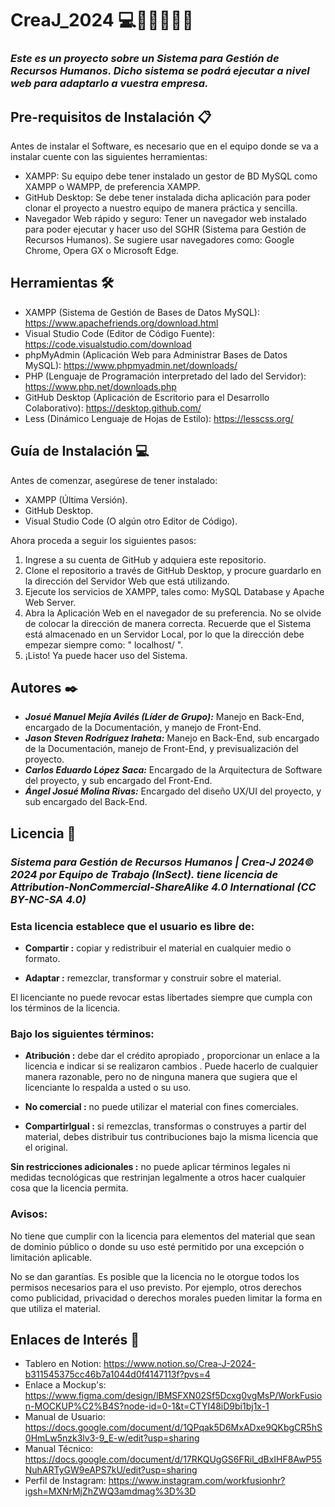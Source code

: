 # CreaJ_2024 💻👨‍💻💙💛🦅
### *Este es un proyecto sobre un Sistema para Gestión de Recursos Humanos. Dicho sistema se podrá ejecutar a nivel web para adaptarlo a vuestra empresa.*

## Pre-requisitos de Instalación 📋

Antes de instalar el Software, es necesario que en el equipo donde se va a instalar cuente con las siguientes herramientas:
* XAMPP: Su equipo debe tener instalado un gestor de BD MySQL como XAMPP o WAMPP, de preferencia XAMPP.
* GitHub Desktop: Se debe tener instalada dicha aplicación para poder clonar el proyecto a nuestro equipo de manera práctica y sencilla.
* Navegador Web rápido y seguro: Tener un navegador web instalado para poder ejecutar y hacer uso del SGHR (Sistema para Gestión de Recursos Humanos). Se sugiere usar navegadores como: Google Chrome, Opera GX o Microsoft Edge.

## Herramientas 🛠️

* XAMPP (Sistema de Gestión de Bases de Datos MySQL): https://www.apachefriends.org/download.html 
* Visual Studio Code (Editor de Código Fuente): https://code.visualstudio.com/download
* phpMyAdmin (Aplicación Web para Administrar Bases de Datos MySQL): https://www.phpmyadmin.net/downloads/
* PHP (Lenguaje de Programación interpretado​ del lado del Servidor): https://www.php.net/downloads.php
* GitHub Desktop (Aplicación de Escritorio para el Desarrollo Colaborativo): https://desktop.github.com/
* Less (Dinámico Lenguaje de Hojas de Estilo): https://lesscss.org/

## Guía de Instalación 💻

Antes de comenzar, asegúrese de tener instalado:
* XAMPP (Última Versión).
* GitHub Desktop.
* Visual Studio Code (O algún otro Editor de Código).

Ahora proceda a seguir los siguientes pasos:
1. Ingrese a su cuenta de GitHub y adquiera este repositorio.
2. Clone el repositorio a través de GitHub Desktop, y procure guardarlo en la dirección del Servidor Web que está utilizando.
3. Ejecute los servicios de XAMPP, tales como: MySQL Database y Apache Web Server.
4. Abra la Aplicación Web en el navegador de su preferencia. No se olvide de colocar la dirección de manera correcta. Recuerde que el Sistema está almacenado en un Servidor Local, por lo que la dirección debe empezar siempre como: " localhost/ ".
5. ¡Listo! Ya puede hacer uso del Sistema.

## Autores ✒️

* ***Josué Manuel Mejía Avilés (Líder de Grupo):*** Manejo en Back-End, encargado de la Documentación, y manejo de Front-End.
* ***Jason Steven Rodríguez Iraheta:*** Manejo en Back-End, sub encargado de la Documentación, manejo de Front-End, y previsualización del proyecto.
* ***Carlos Eduardo López Saca:*** Encargado de la Arquitectura de Software del proyecto, y sub encargado del Front-End. 
* ***Ángel Josué Molina Rivas:*** Encargado del diseño UX/UI del proyecto, y sub encargado del Back-End.

## Licencia 📄
### *Sistema para Gestión de Recursos Humanos | Crea-J 2024© 2024 por Equipo de Trabajo (InSect). tiene licencia de Attribution-NonCommercial-ShareAlike 4.0 International (CC BY-NC-SA 4.0)*

### Esta licencia establece que el usuario es libre de:
- **Compartir :** copiar y redistribuir el material en cualquier medio o formato.

- **Adaptar :** remezclar, transformar y construir sobre el material.

El licenciante no puede revocar estas libertades siempre que cumpla con los términos de la licencia.


### Bajo los siguientes términos:
- **Atribución :** debe dar el crédito apropiado , proporcionar un enlace a la licencia e indicar si se realizaron cambios . Puede hacerlo de cualquier manera razonable, pero no de ninguna manera que sugiera que el licenciante lo respalda a usted o su uso.

- **No comercial :** no puede utilizar el material con fines comerciales.

- **CompartirIgual :** si remezclas, transformas o construyes a partir del material, debes distribuir tus contribuciones bajo la misma licencia que el original.


**Sin restricciones adicionales :** no puede aplicar términos legales ni medidas tecnológicas que restrinjan legalmente a otros hacer cualquier cosa que la licencia permita.

### Avisos:

No tiene que cumplir con la licencia para elementos del material que sean de dominio público o donde su uso esté permitido por una excepción o limitación aplicable.

No se dan garantías. Es posible que la licencia no le otorgue todos los permisos necesarios para el uso previsto. Por ejemplo, otros derechos como publicidad, privacidad o derechos morales pueden limitar la forma en que utiliza el material.

## Enlaces de Interés 👀

* Tablero en Notion: https://www.notion.so/Crea-J-2024-b311545375cc46b7a1044d0f4147113f?pvs=4
* Enlace a Mockup's: https://www.figma.com/design/lBMSFXN02Sf5Dcxg0vgMsP/WorkFusion-MOCKUP%C2%B4S?node-id=0-1&t=CTYI48iD9bi1bj1x-1
* Manual de Usuario: https://docs.google.com/document/d/1QPqak5D6MxADxe9QKbgCR5hS0HmLw5nzk3lv3-9_E-w/edit?usp=sharing
* Manual Técnico: https://docs.google.com/document/d/17RKQUgGS6FRil_dBxIHF8AwP55NuhARTyGW9eAPS7kU/edit?usp=sharing
* Perfil de Instagram: https://www.instagram.com/workfusionhr?igsh=MXNrMjZhZWQ3amdmag%3D%3D
